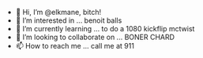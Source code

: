 - 👋 Hi, I’m @elkmane, bitch!
- 👀 I’m interested in ... benoit balls
- 🌱 I’m currently learning ... to do a 1080 kickflip mctwist
- 💞️ I’m looking to collaborate on ... BONER CHARD
- 📫 How to reach me ... call me at 911

<!---
elkmane/elkmane is a ✨ special ✨ repository because its `README.md` (this file) appears on your GitHub profile.
You can click the Preview link to take a look at your changes.
--->
